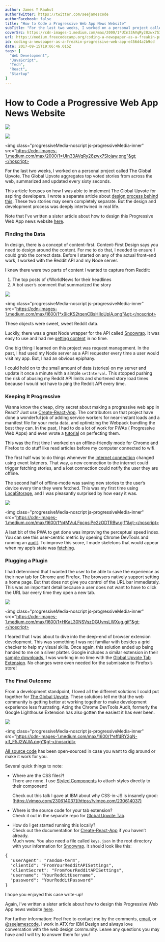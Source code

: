 ```yaml
---
author: James Y Rauhut
authorTwitter: https://twitter.com/seejamescode
authorFacebook: false
title: "How to Code a Progressive Web App News Website"
subTitle: "For the last two weeks, I worked on a personal project called The Global Upvote. The Global Upvote aggregates top voted stories from acro..."
coverSrc: https://cdn-images-1.medium.com/max/2000/1*UIn33AVqRy28zwx7SIojaw.png
url: https://medium.freecodecamp.org/coding-a-newspaper-as-a-freakin-progressive-web-app-e456d4a2b9cd
id: coding-a-newspaper-as-a-freakin-progressive-web-app-e456d4a2b9cd
date: 2017-09-15T19:06:46.015Z
tags: [
  "Web Development",
  "JavaScript",
  "Tech",
  "React",
  "Startup"
]
---
```

# How to Code a Progressive Web App News Website









![](https://cdn-images-1.medium.com/freeze/max/60/1*UIn33AVqRy28zwx7SIojaw.png?q=20)

<canvas class="progressiveMedia-canvas js-progressiveMedia-canvas" width="75" height="41"></canvas>

![](https://cdn-images-1.medium.com/max/2000/1*UIn33AVqRy28zwx7SIojaw.png)

<noscript class="js-progressiveMedia-inner">&lt;img class="progressiveMedia-noscript js-progressiveMedia-inner" src="https://cdn-images-1.medium.com/max/2000/1*UIn33AVqRy28zwx7SIojaw.png"&gt;</noscript>











For the last two weeks, I worked on a personal project called The Global Upvote. The Global Upvote aggregates top voted stories from across the web, summarized and updated every sixty seconds.

This article focuses on how I was able to implement The Global Upvote for aspiring developers. I wrote a separate article about [design process behind this](https://medium.com/@seejamescode/designing-a-newspaper-as-a-freakin-progressive-web-app-22acf4eb5a68). These two stories may seem completely separate. But the design and development process was deeply intertwined in real life.

Note that I’ve written a sister article about how to design this Progressive Web App news website [here](https://medium.freecodecamp.org/designing-a-newspaper-as-a-freakin-progressive-web-app-22acf4eb5a68).

### Finding the Data

In design, there is a concept of content-first. Content-First Design says you need to design around the content. For me to do that, I needed to ensure I could grab the correct data. Before I started on any of the actual front-end work, I worked with the Reddit API and my Node server.

I knew there were two parts of content I wanted to capture from Reddit:

1.  The top posts of r/WorldNews for their headlines
2.  A bot user’s comment that summarized the story





![](https://cdn-images-1.medium.com/freeze/max/60/1*x9icKS2tqenCBsHIIoUplA.png?q=20)

<canvas class="progressiveMedia-canvas js-progressiveMedia-canvas" width="75" height="57"></canvas>

<noscript class="js-progressiveMedia-inner">&lt;img class="progressiveMedia-noscript js-progressiveMedia-inner" src="https://cdn-images-1.medium.com/max/1600/1*x9icKS2tqenCBsHIIoUplA.png"&gt;</noscript>





These objects were sweet, sweet Reddit data.



Luckily, there was a great Node wrapper for the API called [Snoowrap](https://github.com/not-an-aardvark/snoowrap). It was easy to use and had me [getting content](https://github.com/seejamescode/global-upvote/blob/master/server.js#L33-L92) in no time.

One big thing I learned on this project was request management. In the past, I had used my Node server as a API requester every time a user would visit my app. But, I had an obvious epiphany.

I could hold on to the small amount of data (stories) on my server and update it once a minute with a simple `setInterval`. This stopped pushing the risk of abusing my Reddit API limits and shortened story load times because I would not have to ping the Reddit API every time.

### Keeping It Progressive

Wanna know the cheap, dirty secret about making a progressive web app in React? Just use [Create-React-App](https://github.com/facebookincubator/create-react-app). The contributors on that project have done a wonderful job of adding service workers for near-instant loads and a manifest file for your meta data, and optimizing the Webpack bundling the best they can. In the past, I had to do a lot of work for PWAs ( Progressive Web Apps) and even wrote a [tutorial](https://medium.freecodecamp.org/how-to-crank-your-progressive-web-apps-google-lighthouse-score-up-to-100-cfc053eb7661) on perfecting them.

This was the first time I worked on an offline-friendly mode for Chrome and Firefox to do stuff like read articles before my computer connected to wifi.

The first half was to do things whenever the [internet connection](https://github.com/seejamescode/global-upvote/blob/master/src/App.js#L156-L157) changed using event listeners. That way, a new connection to the internet could trigger fetching stories, and a lost connection could notify the user they are offline.

The second half of offline-mode was saving new stories to the user’s device every time they were fetched. This was my first time using [LocalStorage](https://github.com/seejamescode/global-upvote/blob/master/src/App.js#L192-L194), and I was pleasantly surprised by how easy it was.





![](https://cdn-images-1.medium.com/freeze/max/60/1*ptMVuLFpcpsiPe2zODTRBw.gif?q=20)

<canvas class="progressiveMedia-canvas js-progressiveMedia-canvas" width="75" height="43"></canvas>

<noscript class="js-progressiveMedia-inner">&lt;img class="progressiveMedia-noscript js-progressiveMedia-inner" src="https://cdn-images-1.medium.com/max/1600/1*ptMVuLFpcpsiPe2zODTRBw.gif"&gt;</noscript>







A last bit of the PWA to get done was improving the perceptual speed index. You can see this user-centric metric by opening Chrome DevTools and running an [audit](https://medium.com/design-ibm/the-quick-new-way-designers-can-test-user-centric-metrics-37e78daf48df). To improve this score, I made skeletons that would appear when my app’s state was [fetching](https://github.com/seejamescode/global-upvote/blob/master/src/Placeholder.js#L8).

### Plugging a Plugin

I had determined that I wanted the user to be able to save the experience as their new tab for Chrome and Firefox. The browsers natively support setting a home page. But that does not give you control of the URL bar immediately. This was an important detail because a user does not want to have to click the URL bar every time they open a new tab.





![](https://cdn-images-1.medium.com/freeze/max/60/1*HKaL30NSVszDGUvnsLWXug.gif?q=20)

<canvas class="progressiveMedia-canvas js-progressiveMedia-canvas" width="75" height="38"></canvas>

<noscript class="js-progressiveMedia-inner">&lt;img class="progressiveMedia-noscript js-progressiveMedia-inner" src="https://cdn-images-1.medium.com/max/1600/1*HKaL30NSVszDGUvnsLWXug.gif"&gt;</noscript>







I feared that I was about to dive into the deep-end of browser extension development. This was something I was not familiar with besides a grid checker to help my visual skills. Once again, this solution ended up being handed to me on a silver platter. Google includes a similar extension in their [sample downloads.](https://developer.chrome.com/extensions/samples) I was working in no time with the [Global Upvote Tab Extension](https://github.com/seejamescode/global-upvote-tab). No changes were even needed for the submission to Firefox’s store!

### The Final Outcome

From a development standpoint, I loved all the different solutions I could put together for [The Global Upvote](https://www.globalupvote.com/). These solutions tell me that the web community is getting better at working together to make development experience less frustrating. Acing the Chrome DevTools Audit, formerly the Google Lighthouse Extension has also gotten the easiest it has ever been.





![](https://cdn-images-1.medium.com/freeze/max/60/1*effdRY2gN-xIf_F5J2WJlA.png?q=20)

<canvas class="progressiveMedia-canvas js-progressiveMedia-canvas" width="75" height="11"></canvas>

<noscript class="js-progressiveMedia-inner">&lt;img class="progressiveMedia-noscript js-progressiveMedia-inner" src="https://cdn-images-1.medium.com/max/1600/1*effdRY2gN-xIf_F5J2WJlA.png"&gt;</noscript>







[All source code](https://github.com/seejamescode/global-upvote) has been open-sourced in case you want to dig around or make it work for you.

Several quick things to note:

*   Where are the CSS files?!   
    There are none. I use [Styled Components](https://www.styled-components.com/) to attach styles directly to their component!  

    Check out this talk I gave at IBM about why CSS-in-JS is insanely good: [https://vimeo.com/230614037](https://vimeo.com/230614037)
*   Where is the source code for your tab extension?   
    Check it out in the separate repo for [Global Upvote Tab](https://github.com/seejamescode/global-upvote-tab).
*   How do I get started running this locally?  
    Check out the documentation for [Create-React-App](https://github.com/facebookincubator/create-react-app#getting-started) if you haven’t already.  
    Much wow. You also need a file called `keys.json` in the root directory with your information for [Snoowrap](https://github.com/not-an-aardvark/snoowrap). It should look like this:

<pre name="beae" id="beae" class="graf graf--pre graf-after--li">{  
  "userAgent": "random-term",  
  "clientId": "FromYourRedditAPISettings",  
  "clientSecret": "FromYourRedditAPISettings",  
  "username": "YourRedditUsername",  
  "password": "YourRedditPassword"  
}</pre>

I hope you enjoyed this case write-up!

Again, I’ve written a sister article about how to design this Progressive Web App news website [here](https://medium.freecodecamp.org/designing-a-newspaper-as-a-freakin-progressive-web-app-22acf4eb5a68).

For further information: Feel free to contact me by the comments, [email](mailto:james@seejamescode.com), or [@seejamescode](https://twitter.com/seejamescode). I work in ATX for IBM Design and always love conversation with the web design community. Leave any questions you may have and I will try to answer them for you!








